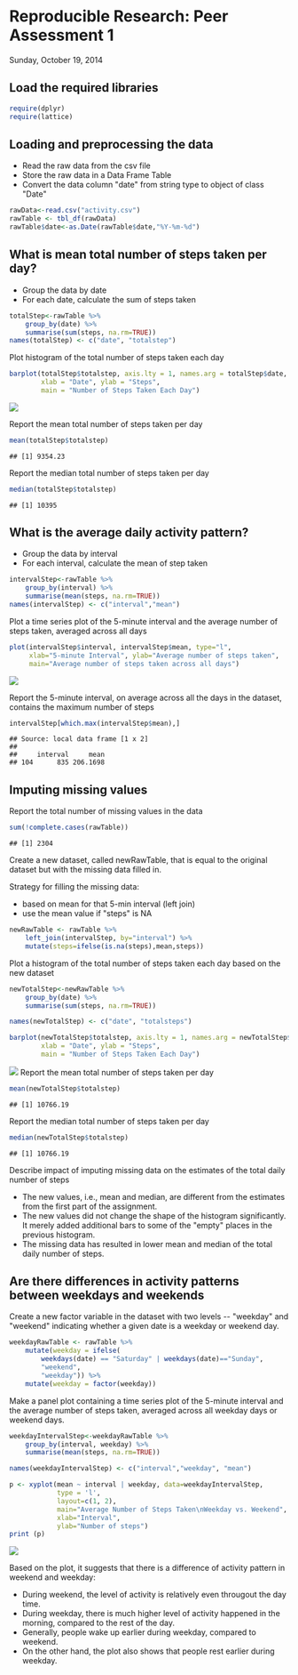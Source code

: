 # Reproducible Research: Peer Assessment 1
Sunday, October 19, 2014  

## Load the required libraries 

```r
require(dplyr)
require(lattice)
```


## Loading and preprocessing the data
- Read the raw data from the csv file
- Store the raw data in a Data Frame Table 
- Convert the data column "date" from string type to object of class "Date" 

```r
rawData<-read.csv("activity.csv")
rawTable <- tbl_df(rawData)
rawTable$date<-as.Date(rawTable$date,"%Y-%m-%d")
```


## What is mean total number of steps taken per day?
- Group the data by date
- For each date, calculate the sum of steps taken

```r
totalStep<-rawTable %>%
    group_by(date) %>%
    summarise(sum(steps, na.rm=TRUE))
names(totalStep) <- c("date", "totalstep")
```


Plot histogram of the total number of steps taken each day

```r
barplot(totalStep$totalstep, axis.lty = 1, names.arg = totalStep$date,
        xlab = "Date", ylab = "Steps",
        main = "Number of Steps Taken Each Day")
```

![](./PA1_template_files/figure-html/unnamed-chunk-2-1.png) 

Report the mean total number of steps taken per day

```r
mean(totalStep$totalstep)
```

```
## [1] 9354.23
```
Report the median total number of steps taken per day

```r
median(totalStep$totalstep)
```

```
## [1] 10395
```


## What is the average daily activity pattern?
- Group the data by interval
- For each interval, calculate the mean of step taken


```r
intervalStep<-rawTable %>%
    group_by(interval) %>%
    summarise(mean(steps, na.rm=TRUE))
names(intervalStep) <- c("interval","mean")
```


Plot a time series plot of the 5-minute interval and the average number of steps taken, averaged across all days

```r
plot(intervalStep$interval, intervalStep$mean, type="l", 
     xlab="5-minute Interval", ylab="Average number of steps taken", 
     main="Average number of steps taken across all days")
```

![](./PA1_template_files/figure-html/unnamed-chunk-6-1.png) 

Report the 5-minute interval, on average across all the days in the dataset, contains the maximum number of steps

```r
intervalStep[which.max(intervalStep$mean),]
```

```
## Source: local data frame [1 x 2]
## 
##     interval     mean
## 104      835 206.1698
```


## Imputing missing values
Report the total number of missing values in the data

```r
sum(!complete.cases(rawTable))
```

```
## [1] 2304
```

Create a new dataset, called newRawTable, that is equal to the original dataset but with the missing data filled in.

Strategy for filling the missing data:

- based on mean for that 5-min interval (left join)
- use the mean value if "steps" is NA

```r
newRawTable <- rawTable %>%
    left_join(intervalStep, by="interval") %>%
    mutate(steps=ifelse(is.na(steps),mean,steps)) 
```

Plot a histogram of the total number of steps taken each day based on the new dataset

```r
newTotalStep<-newRawTable %>%
    group_by(date) %>%
    summarise(sum(steps, na.rm=TRUE))

names(newTotalStep) <- c("date", "totalsteps")

barplot(newTotalStep$totalstep, axis.lty = 1, names.arg = newTotalStep$date,
        xlab = "Date", ylab = "Steps",
        main = "Number of Steps Taken Each Day")
```

![](./PA1_template_files/figure-html/unnamed-chunk-10-1.png) 
Report the mean total number of steps taken per day

```r
mean(newTotalStep$totalstep)
```

```
## [1] 10766.19
```
Report the median total number of steps taken per day

```r
median(newTotalStep$totalstep)
```

```
## [1] 10766.19
```

Describe impact of imputing missing data on the estimates of the total daily number of steps

- The new values, i.e., mean and median, are different from the estimates from the first part of the assignment.
- The new values did not change the shape of the histogram significantly.  It merely added additional bars to some of the "empty" places in the previous histogram.
- The missing data has resulted in lower mean and median of the total daily number of steps.


## Are there differences in activity patterns between weekdays and weekends
Create a new factor variable in the dataset with two levels -- "weekday" and "weekend" indicating whether a given date is a weekday or weekend day.

```r
weekdayRawTable <- rawTable %>%
    mutate(weekday = ifelse(
        weekdays(date) == "Saturday" | weekdays(date)=="Sunday",
        "weekend",
        "weekday")) %>%
    mutate(weekday = factor(weekday))
```

Make a panel plot containing a time series plot of the 5-minute interval and the average number of steps taken, averaged across all weekday days or weekend days.

```r
weekdayIntervalStep<-weekdayRawTable %>%
    group_by(interval, weekday) %>%
    summarise(mean(steps, na.rm=TRUE))

names(weekdayIntervalStep) <- c("interval","weekday", "mean")

p <- xyplot(mean ~ interval | weekday, data=weekdayIntervalStep, 
            type = 'l',
            layout=c(1, 2),
            main="Average Number of Steps Taken\nWeekday vs. Weekend",
            xlab="Interval",
            ylab="Number of steps")
print (p)  
```

![](./PA1_template_files/figure-html/unnamed-chunk-14-1.png) 

Based on the plot, it suggests that there is a difference of activity pattern in weekend and weekday:

- During weekend, the level of activity is relatively even througout the day time.
- During weekday, there is much higher level of activity happened in the morning, compared to the rest of the day.
- Generally, people wake up earlier during weekday, compared to weekend.
- On the other hand, the plot also shows that people rest earlier during weekday.
